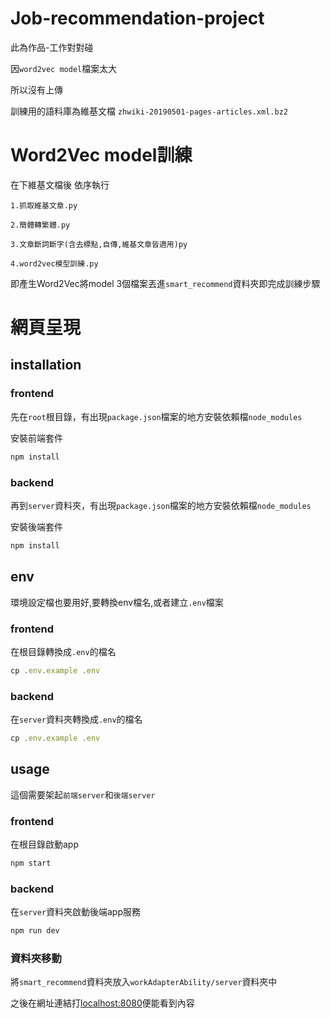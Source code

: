 # Job-recommendation-project
此為作品-工作對對碰 

因```word2vec model```檔案太大

所以沒有上傳

訓練用的語料庫為維基文檔 ```zhwiki-20190501-pages-articles.xml.bz2```

# Word2Vec model訓練
在下維基文檔後 依序執行

```1.抓取維基文章.py```

```2.簡體轉繁體.py```

```3.文章斷詞斷字(含去標點,自傳,維基文章皆適用)py```

```4.word2vec模型訓練.py```

即產生Word2Vec將model 3個檔案丟進```smart_recommend```資料夾即完成訓練步驟

# 網頁呈現

## installation

### frontend
先在`root`根目錄，有出現`package.json`檔案的地方安裝依賴檔`node_modules`

安裝前端套件
``` javascript
npm install
```
### backend
再到`server`資料夾，有出現`package.json`檔案的地方安裝依賴檔`node_modules`

安裝後端套件
``` javascript
npm install
```

## env 
環境設定檔也要用好,要轉換env檔名,或者建立`.env`檔案

### frontend
在根目錄轉換成`.env`的檔名
``` javascript
cp .env.example .env
```

### backend
在`server`資料夾轉換成`.env`的檔名
``` javascript
cp .env.example .env
```

## usage 

這個需要架起`前端server`和`後端server`

### frontend
在根目錄啟動app
``` javascript
npm start
```

### backend
在`server`資料夾啟動後端app服務
``` javascript
npm run dev
```
### 資料夾移動
將```smart_recommend```資料夾放入```workAdapterAbility/server```資料夾中

之後在網址連結打[localhost:8080](http://localhost:8080)便能看到內容

